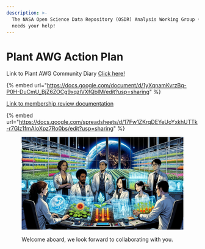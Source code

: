 ```yaml
---
description: >-
  The NASA Open Science Data Repository (OSDR) Analysis Working Group (AWG)
  needs your help!
---
```


# Plant AWG Action Plan

Link to Plant AWG Community Diary [Click here!](https://docs.google.com/document/d/1yXqnamKvrzBq-P0H-DuCmU\_BjZ6ZOCg9xqzlVXfQblM/edit?usp=sharing)

{% embed url="https://docs.google.com/document/d/1yXqnamKvrzBq-P0H-DuCmU_BjZ6ZOCg9xqzlVXfQblM/edit?usp=sharing" %}



[Link to membership review documentation](https://docs.google.com/spreadsheets/d/17Fw1ZKrqDEYeUoYxkhUTTk-r7Glz1fmAloXpz7Ro0bs/edit?usp=sharing)

{% embed url="https://docs.google.com/spreadsheets/d/17Fw1ZKrqDEYeUoYxkhUTTk-r7Glz1fmAloXpz7Ro0bs/edit?usp=sharing" %}

<figure><img src=".gitbook/assets/image.png" alt=""><figcaption><p>Welcome aboard, we look forward to collaborating with you. </p></figcaption></figure>

